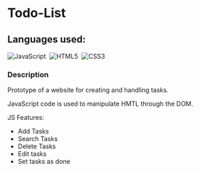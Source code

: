 # Todo-List

## Languages ​​used:
![JavaScript](https://img.shields.io/badge/javascript-ffff00?style=for-the-badge&logo=javascript&logoColor=000000)&nbsp;
![HTML5](https://img.shields.io/badge/HTML5-E34F26?style=for-the-badge&logo=html5&logoColor=white)&nbsp;
![CSS3](https://img.shields.io/badge/CSS3-1572B6?style=for-the-badge&logo=css3&logoColor=white)&nbsp;

### Description
Prototype of a website for creating and handling tasks.

JavaScript code is used to manipulate HMTL through the DOM.

JS Features:
 - Add Tasks
 - Search Tasks
 - Delete Tasks
 - Edit tasks
 - Set tasks as done